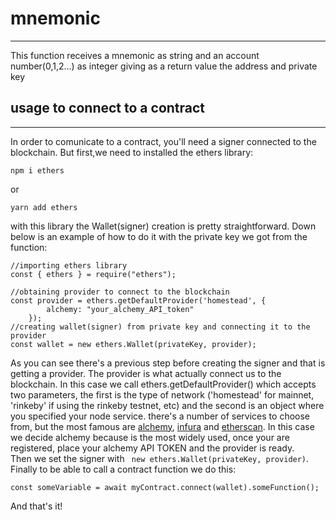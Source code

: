# mnemonic
***
This function receives a mnemonic as string and an account number(0,1,2...) as integer giving as a return value the address and private key

## usage to connect to a contract
***
In order to comunicate to a contract, you'll need a signer connected to the blockchain. But
first,we need to installed the ethers library:
```
npm i ethers
```
or 
```
yarn add ethers
```
with this library the Wallet(signer) creation is pretty straightforward.
Down below is an example of how to do it with the private key we got from the function:

```
//importing ethers library 
const { ethers } = require("ethers");

//obtaining provider to connect to the blockchain
const provider = ethers.getDefaultProvider('homestead', {
        alchemy: "your_alchemy_API_token"
    });
//creating wallet(signer) from private key and connecting it to the provider 
const wallet = new ethers.Wallet(privateKey, provider);
```
As you can see there's a previous step before creating the signer and that is getting a provider. 
The provider is what actually connect us to the blockchain. In this case we call ethers.getDefaultProvider() which accepts two parameters, the first is the type of network ('homestead' for mainnet, 'rinkeby' if using the rinkeby testnet, etc) and the second is an object where you specified your node service. there's a number of services to choose from, but the most famous are <a href= "https://alchemyapi.io/">alchemy</a>, <a href= "https://infura.io/">infura</a> and <a href= "https://etherscan.io/">etherscan</a>. In this case we decide alchemy because is the most widely used, once your are registered, place your alchemy API TOKEN and the provider is ready.  
Then we set the signer with ``` new ethers.Wallet(privateKey, provider)```.  
Finally to be able to call a contract function we do this:
```
const someVariable = await myContract.connect(wallet).someFunction();
```
And that's it!
